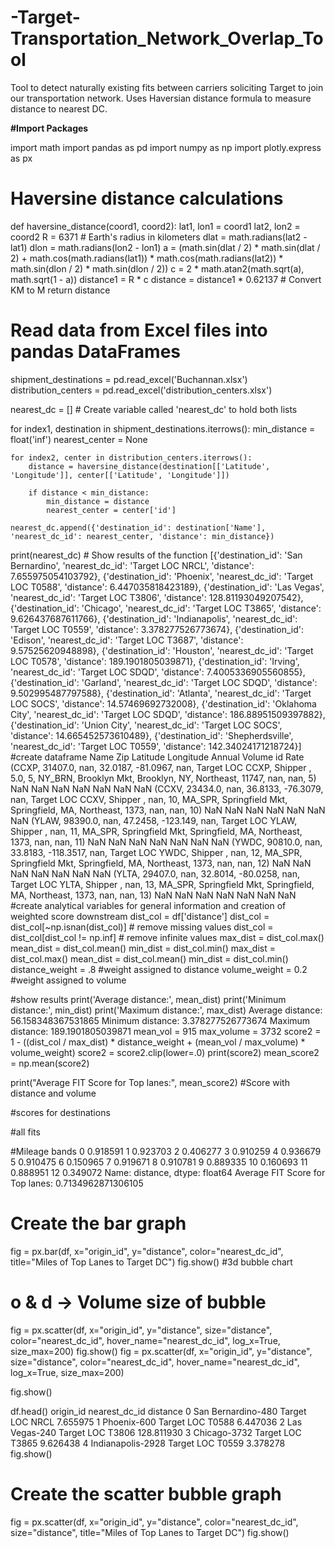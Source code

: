 # -Target-Transportation_Network_Overlap_Tool
Tool to detect naturally existing fits between carriers soliciting Target to join our transportation network.
Uses Haversian distance formula to measure distance to nearest DC.

**#Import Packages**

import math
import pandas as pd
import numpy as np
import plotly.express as px

# Haversine distance calculations
def haversine_distance(coord1, coord2):
    lat1, lon1 = coord1
    lat2, lon2 = coord2
    R = 6371  # Earth's radius in kilometers
    dlat = math.radians(lat2 - lat1)
    dlon = math.radians(lon2 - lon1)
    a = (math.sin(dlat / 2) * math.sin(dlat / 2) +
         math.cos(math.radians(lat1)) * math.cos(math.radians(lat2)) *
         math.sin(dlon / 2) * math.sin(dlon / 2))
    c = 2 * math.atan2(math.sqrt(a), math.sqrt(1 - a))
    distance1 = R * c
    distance = distance1 * 0.62137  # Convert KM to M
    return distance

# Read data from Excel files into pandas DataFrames
shipment_destinations = pd.read_excel('Buchannan.xlsx')
distribution_centers = pd.read_excel('distribution_centers.xlsx')

nearest_dc = []  # Create variable called 'nearest_dc' to hold both lists

for index1, destination in shipment_destinations.iterrows():
    min_distance = float('inf')
    nearest_center = None

    for index2, center in distribution_centers.iterrows():
        distance = haversine_distance(destination[['Latitude', 'Longitude']], center[['Latitude', 'Longitude']])

        if distance < min_distance:
            min_distance = distance
            nearest_center = center['id']

    nearest_dc.append({'destination_id': destination['Name'], 'nearest_dc_id': nearest_center, 'distance': min_distance})

print(nearest_dc)  # Show results of the function
[{'destination_id': 'San Bernardino', 'nearest_dc_id': 'Target LOC NRCL', 'distance': 7.655975054103792}, {'destination_id': 'Phoenix', 'nearest_dc_id': 'Target LOC T0588', 'distance': 6.447035818423189}, {'destination_id': 'Las Vegas', 'nearest_dc_id': 'Target LOC T3806', 'distance': 128.81193049207542}, {'destination_id': 'Chicago', 'nearest_dc_id': 'Target LOC T3865', 'distance': 9.626437687611766}, {'destination_id': 'Indianapolis', 'nearest_dc_id': 'Target LOC T0559', 'distance': 3.378277526773674}, {'destination_id': 'Edison', 'nearest_dc_id': 'Target LOC T3687', 'distance': 9.57525620948898}, {'destination_id': 'Houston', 'nearest_dc_id': 'Target LOC T0578', 'distance': 189.1901805039871}, {'destination_id': 'Irving', 'nearest_dc_id': 'Target LOC SDQD', 'distance': 7.4005336905560855}, {'destination_id': 'Garland', 'nearest_dc_id': 'Target LOC SDQD', 'distance': 9.502995487797588}, {'destination_id': 'Atlanta', 'nearest_dc_id': 'Target LOC SOCS', 'distance': 14.57469692732008}, {'destination_id': 'Oklahoma City', 'nearest_dc_id': 'Target LOC SDQD', 'distance': 186.88951509397882}, {'destination_id': 'Union City', 'nearest_dc_id': 'Target LOC SOCS', 'distance': 14.665452573610489}, {'destination_id': 'Shepherdsville', 'nearest_dc_id': 'Target LOC T0559', 'distance': 142.34024171218724}]
#create dataframe
Name	Zip	Latitude	Longitude	Annual Volume	id	Rate
(CCXP, 31407.0, nan, 32.0187, -81.0967, nan, Target LOC CCXP, Shipper , 5.0, 5, NY_BRN, Brooklyn Mkt, Brooklyn, NY, Northeast, 11747, nan, nan, 5)	NaN	NaN	NaN	NaN	NaN	NaN	NaN
(CCXV, 23434.0, nan, 36.8133, -76.3079, nan, Target LOC CCXV, Shipper , nan, 10, MA_SPR, Springfield Mkt, Springfield, MA, Northeast, 1373, nan, nan, 10)	NaN	NaN	NaN	NaN	NaN	NaN	NaN
(YLAW, 98390.0, nan, 47.2458, -123.149, nan, Target LOC YLAW, Shipper , nan, 11, MA_SPR, Springfield Mkt, Springfield, MA, Northeast, 1373, nan, nan, 11)	NaN	NaN	NaN	NaN	NaN	NaN	NaN
(YWDC, 90810.0, nan, 33.8183, -118.3517, nan, Target LOC YWDC, Shipper , nan, 12, MA_SPR, Springfield Mkt, Springfield, MA, Northeast, 1373, nan, nan, 12)	NaN	NaN	NaN	NaN	NaN	NaN	NaN
(YLTA, 29407.0, nan, 32.8014, -80.0258, nan, Target LOC YLTA, Shipper , nan, 13, MA_SPR, Springfield Mkt, Springfield, MA, Northeast, 1373, nan, nan, 13)	NaN	NaN	NaN	NaN	NaN	NaN	NaN
#create analytical variables for general information and creation of weighted score downstream
dist_col = df['distance']
dist_col = dist_col[~np.isnan(dist_col)] # remove missing values
dist_col = dist_col[dist_col != np.inf] # remove infinite values
max_dist = dist_col.max()
mean_dist = dist_col.mean()
min_dist = dist_col.min()
max_dist = dist_col.max()
mean_dist =  dist_col.mean()
min_dist = dist_col.min()
distance_weight = .8 #weight assigned to distance 
volume_weight = 0.2 #weight assigned to volume

#show results
print('Average distance:', mean_dist)
print('Minimum distance:', min_dist)
print('Maximum distance:', max_dist)
Average distance: 56.158348367531865
Minimum distance: 3.378277526773674
Maximum distance: 189.1901805039871
mean_vol = 915
max_volume = 3732
score2 = 1 - ((dist_col / max_dist) * distance_weight + (mean_vol / max_volume) * volume_weight)
score2 = score2.clip(lower=.0)
print(score2)
mean_score2 = np.mean(score2)

print("Average FIT Score for Top lanes:", mean_score2) 
#Score with distance and volume
    
#scores for destinations

#all fits 

#Mileage bands
0     0.918591
1     0.923703
2     0.406277
3     0.910259
4     0.936679
5     0.910475
6     0.150965
7     0.919671
8     0.910781
9     0.889335
10    0.160693
11    0.888951
12    0.349072
Name: distance, dtype: float64
Average FIT Score for Top lanes: 0.7134962871306105
# Create the bar graph
fig = px.bar(df, x="origin_id", y="distance", color="nearest_dc_id",  title="Miles of Top Lanes to Target DC")
fig.show()
#3d bubble chart
# o & d -> Volume size of bubble

fig = px.scatter(df, x="origin_id", y="distance",
	         size="distance", color="nearest_dc_id",
                 hover_name="nearest_dc_id", log_x=True, size_max=200)
fig.show()
fig = px.scatter(df, x="origin_id", y="distance", size="distance", color="nearest_dc_id",
                 hover_name="nearest_dc_id", log_x=True, size_max=200)

fig.show()

df.head()
origin_id	nearest_dc_id	distance
0	San Bernardino-480	Target LOC NRCL	7.655975
1	Phoenix-600	Target LOC T0588	6.447036
2	Las Vegas-240	Target LOC T3806	128.811930
3	Chicago-3732	Target LOC T3865	9.626438
4	Indianapolis-2928	Target LOC T0559	3.378278
fig.show()

# Create the scatter bubble graph
fig = px.scatter(df, x="origin_id", y="distance", color="nearest_dc_id", size="distance", title="Miles of Top Lanes to Target DC")
fig.show()
 
 
